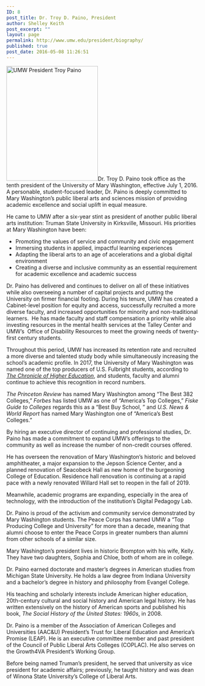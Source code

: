 ```yaml
---
ID: 8
post_title: Dr. Troy D. Paino, President
author: Shelley Keith
post_excerpt: ""
layout: page
permalink: http://www.umw.edu/president/biography/
published: true
post_date: 2016-05-08 11:26:51
---
```

<img class="alignleft size-medium wp-image-42" src="http://www.umw.edu/president/wp-content/uploads/sites/37/2016/06/tpaino-239x300.jpg" alt="UMW President Troy Paino" width="239" height="300" />Dr. Troy D. Paino took office as the tenth president of the University of Mary Washington, effective July 1, 2016. A personable, student-focused leader, Dr. Paino is deeply committed to Mary Washington’s public liberal arts and sciences mission of providing academic excellence and social uplift in equal measure.

He came to UMW after a six-year stint as president of another public liberal arts institution: Truman State University in Kirksville, Missouri. His priorities at Mary Washington have been:
<ul>
 	<li>Promoting the values of service and community and civic engagement</li>
 	<li>Immersing students in applied, impactful learning experiences</li>
 	<li>Adapting the liberal arts to an age of accelerations and a global digital environment</li>
 	<li>Creating a diverse and inclusive community as an essential requirement for academic excellence and academic success</li>
</ul>
Dr. Paino has delivered and continues to deliver on all of these initiatives while also overseeing a number of capital projects and putting the University on firmer financial footing. During his tenure, UMW has created a Cabinet-level position for equity and access, successfully recruited a more diverse faculty, and increased opportunities for minority and non-traditional learners.  He has made faculty and staff compensation a priority while also investing resources in the mental health services at the Talley Center and UMW’s  Office of Disability Resources to meet the growing needs of twenty-first century students.

Throughout this period, UMW has increased its retention rate and recruited a more diverse and talented study body while simultaneously increasing the school’s academic profile. In 2017, the University of Mary Washington was named one of the top producers of U.S. Fulbright students, according to <em><a href="http://www.chronicle.com/article/Top-Producers-of-Fulbright/239220">The Chronicle of Higher Education</a></em>, and students, faculty and alumni continue to achieve this recognition in record numbers.<em>  </em>

<em>The Princeton Review</em> has named Mary Washington among “The Best 382 Colleges,” <em>Forbes</em> has listed UMW as one of “America’s Top Colleges,” <em>Fiske Guide to Colleges </em>regards this as a “Best Buy School, ” and <em>U.S. News &amp; World Report </em>has named Mary Washington one of “America’s Best Colleges.”

By hiring an executive director of continuing and professional studies, Dr. Paino has made a commitment to expand UMW’s offerings to the community as well as increase the number of non-credit courses offered.

He has overseen the renovation of Mary Washington’s historic and beloved amphitheater, a major expansion to the Jepson Science Center, and a planned renovation of Seacobeck Hall as new home of the burgeoning College of Education. Residence hall renovation is continuing at a rapid pace with a newly renovated Willard Hall set to reopen in the fall of 2019.

Meanwhile, academic programs are expanding, especially in the area of technology, with the introduction of the institution’s Digital Pedagogy Lab.

Dr. Paino is proud of the activism and community service demonstrated by Mary Washington students. The Peace Corps has named UMW a “Top Producing College and University” for more than a decade, meaning that alumni choose to enter the Peace Corps in greater numbers than alumni from other schools of a similar size.

Mary Washington’s president lives in historic Brompton with his wife, Kelly. They have two daughters, Sophia and Chloe, both of whom are in college.

Dr. Paino earned doctorate and master’s degrees in American studies from Michigan State University. He holds a law degree from Indiana University and a bachelor’s degree in history and philosophy from Evangel College.

His teaching and scholarly interests include American higher education, 20th-century cultural and social history and American legal history. He has written extensively on the history of American sports and published his book, <em>The Social History of the United States: 1960s</em>, in 2008.

Dr. Paino is a member of the Association of American Colleges and Universities (AAC&amp;U) President’s Trust for Liberal Education and America’s Promise (LEAP). He is an executive committee member and past president of the Council of Public Liberal Arts Colleges (COPLAC). He also serves on the Growth4VA President’s Working Group.

Before being named Truman’s president, he served that university as vice president for academic affairs; previously, he taught history and was dean of Winona State University’s College of Liberal Arts.